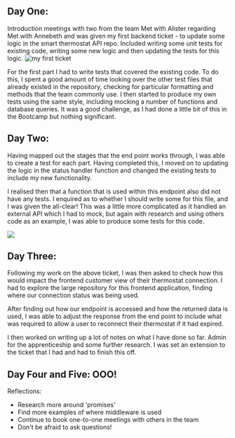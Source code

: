 ## Day One:
Introduction meetings with two from the team
Met with Alister regarding 
Met with Annebeth and was given my first backend ticket - to update some logic in the smart thermostat API repo. Included writing some unit tests for existing code, writing some new logic and then updating the tests for this logic. 
![my first ticket](https://i.imgur.com/GAYGhEx.png)

For the first part I had to write tests that covered the existing code. To do this, I spent a good amount of time looking over the other test files that already existed in the repository, checking for particular formatting and methods that the team commonly use. I then started to produce my own tests using the same style, including mocking a number of functions and database queries. It was a good challenge, as I had done a little bit of this in the Bootcamp but nothing significant.

## Day Two:

Having mapped out the stages that the end point works through, I was able to create a test for each part. Having completed this, I moved on to updating the logic in the status handler function and changed the existing tests to include my new functionality. 

I realised then that a function that is used within this endpoint also did not have any tests. I enquired as to whether I should write some for this file, and I was given the all-clear! This was a little more complicated as it handled an external API which I had to mock, but again with research and using others code as an example, I was able to produce some tests for this code. 

![](https://i.imgur.com/4bqaVeA.png)

## Day Three:

Following my work on the above ticket, I was then asked to check how this would impact the frontend customer view of their thermostat connection. I had to explore the large repository for this frontend application, finding where our connection status was being used. 

After finding out how our endpoint is accessed and how the returned data is used, I was able to adjust the response from the end point to include what was required to allow a user to reconnect their thermostat if it had expired.

I then worked on writing up a lot of notes on what I have done so far. Admin for the apprenticeship and some further research. I was set an extension to the ticket that I had and had to finish this off.

## Day Four and Five: OOO!

Reflections:
- Research more around 'promises'
- Find more examples of where middleware is used
- Continue to book one-to-one meetings with others in the team
- Don't be afraid to ask questions!
